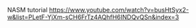 NASM tutorial
https://www.youtube.com/watch?v=busHtSyx2-w&list=PLetF-YjXm-sCH6FrTz4AQhfH6INDQvQSn&index=3

